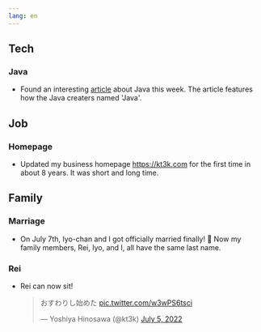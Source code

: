 ```yaml
---
lang: en
---
```


## Tech

### Java

- Found an interesting [article](https://www.infoworld.com/article/2077265/so-why-did-they-decide-to-call-it-java.html) about Java this week. The article features how the Java creaters named 'Java'.

## Job

### Homepage

- Updated my business homepage https://kt3k.com for the first time in about 8 years. It was short and long time.

## Family

### Marriage

- On July 7th, Iyo-chan and I got officially married finally! 🥳 Now my family members, Rei, Iyo, and I, all have the same last name.

### Rei

- Rei can now sit!

  <blockquote class="twitter-tweet"><p lang="ja" dir="ltr">おすわりし始めた <a href="https://t.co/w3wPS6tsci">pic.twitter.com/w3wPS6tsci</a></p>&mdash; Yoshiya Hinosawa (@kt3k) <a href="https://twitter.com/kt3k/status/1544323679697395716?ref_src=twsrc%5Etfw">July 5, 2022</a></blockquote> <script async src="https://platform.twitter.com/widgets.js" charset="utf-8"></script>
